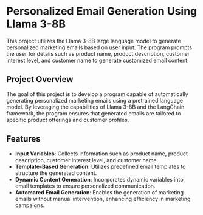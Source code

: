 # Personalized Email Generation Using Llama 3-8B

This project utilizes the Llama 3-8B large language model to generate personalized marketing emails based on user input. The program prompts the user for details such as product name, product description, customer interest level, and customer name to generate customized email content.

## Project Overview

The goal of this project is to develop a program capable of automatically generating personalized marketing emails using a pretrained language model. By leveraging the capabilities of Llama 3-8B and the LangChain framework, the program ensures that generated emails are tailored to specific product offerings and customer profiles.

## Features

- **Input Variables**: Collects information such as product name, product description, customer interest level, and customer name.
- **Template-Based Generation**: Utilizes predefined email templates to structure the generated content.
- **Dynamic Content Generation**: Incorporates dynamic variables into email templates to ensure personalized communication.
- **Automated Email Generation**: Enables the generation of marketing emails without manual intervention, enhancing efficiency in marketing campaigns.

